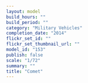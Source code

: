 ```yaml
---
layout: model
build_hours: ""
build_period: ""
category: "Military Vehicles"
completion_date: "2014"
flickr_set_id: ""
flickr_set_thumbnail_url: ""
model_id: "153"
publish: false
scale: "1/72"
summary: ""
title: "Comet"
---
```



